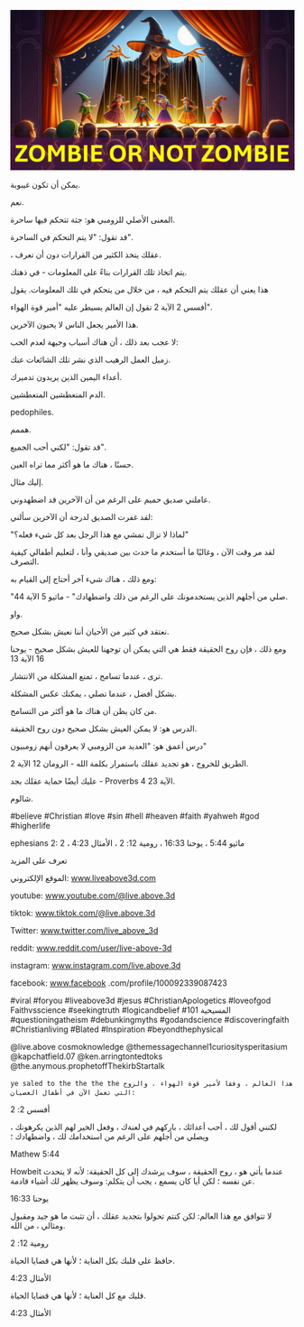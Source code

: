 ![Video cover image](../cover.jpg "cover photo")

يمكن أن تكون غيبوبة.

نعم.

المعنى الأصلي للزومبي هو: جثة تتحكم فيها ساحرة.

قد تقول: "لا يتم التحكم في الساحرة".

، عقلك يتخذ الكثير من القرارات دون أن تعرف.

يتم اتخاذ تلك القرارات بناءً على المعلومات - في ذهنك.

هذا يعني أن عقلك يتم التحكم فيه ، من خلال من يتحكم في تلك المعلومات. يقول

أفسس 2 الآية 2 تقول إن العالم يسيطر عليه "أمير قوة الهواء".

هذا الأمير يجعل الناس لا يحبون الآخرين.

لا عجب بعد ذلك ، أن هناك أسباب وجيهة لعدم الحب:

زميل العمل الرهيب الذي نشر تلك الشائعات عنك.

أعداء اليمين الذين يريدون تدميرك.

الدم المتعطشين المتعطشين.

pedophiles.

هممم.

قد تقول: "لكني أحب الجميع".

حسنًا ، هناك ما هو أكثر مما تراه العين.

إليك مثال.

عاملني صديق حميم على الرغم من أن الآخرين قد اضطهدوني.

لقد غفرت الصديق لدرجة أن الآخرين سألني:

"لماذا لا تزال تمشي مع هذا الرجل بعد كل شيء فعله؟"

لقد مر وقت الآن ، وغالبًا ما أستخدم ما حدث بين صديقي وأنا ، لتعليم أطفالي كيفية التصرف.

ومع ذلك ، هناك شيء آخر أحتاج إلى القيام به:

"صلي من أجلهم الذين يستخدمونك على الرغم من ذلك واضطهادك" - ماثيو 5 الآية 44.

واو.

نعتقد في كثير من الأحيان أننا نعيش بشكل صحيح.

ومع ذلك ، فإن روح الحقيقة فقط هي التي يمكن أن توجهنا للعيش بشكل صحيح - يوحنا 16 الآية 13

ترى ، عندما تسامح ، تمنع المشكلة من الانتشار.

بشكل أفضل ، عندما تصلي ، يمكنك عكس المشكلة.

من كان يظن أن هناك ما هو أكثر من التسامح.

الدرس هو: لا يمكن العيش بشكل صحيح دون روح الحقيقة.

درس أعمق هو: "العديد من الزومبي لا يعرفون أنهم زومبيون"

 الطريق للخروج ، هو تجديد عقلك باستمرار بكلمة الله - الرومان 12 الآية 2.

عليك أيضًا حماية عقلك بجد - Proverbs 4 الآية 23.

شالوم.

#believe #Christian #love #sin #hell #heaven #faith #yahweh #god #higherlife

   

ephesians 2: 2 ، ماثيو 5:44 ، يوحنا 16:33 ، رومية 12: 2 ، الأمثال 4:23

تعرف على المزيد

الموقع الإلكتروني: www.liveabove3d.com

youtube: www.youtube.com/@live.above.3d

tiktok: www.tiktok.com/@live.above.3d

Twitter: www.twitter.com/live_above_3d  

reddit: www.reddit.com/user/live-above-3d

instagram: www.instagram.com/live.above.3d

facebook: www.facebook .com/profile/100092339087423

#viral #foryou #liveabove3d #jesus #ChristianApologetics #loveofgod Faithvsscience #seekingtruth #logicandbelief #المسيحية 101 #questioningatheism #debunkingmyths #godandscience #discoveringfaith #Christianliving #Blated #Inspiration #beyondthephysical

 @live.above cosmoknowledge @themessagechannel1curiositysperitasium @kapchatfield.07 @ken.arringtontedtoks @the.anymous.prophetoffThekirbStartalk

 

    ye saled to the the the the هذا العالم ، وفقا لأمير قوة الهواء ، والروح التي تعمل الآن في أطفال العصيان:

   أفسس 2: 2

لكنني أقول لك ، أحب أعدائك ، باركهم في لعنةك ، وفعل الخير لهم الذين يكرهونك ، ويصلي من أجلهم على الرغم من استخدامك لك ، واضطهادك ؛

Mathew 5:44

Howbeit عندما يأتي هو ، روح الحقيقة ، سوف يرشدك إلى كل الحقيقة: لأنه لا يتحدث عن نفسه ؛ لكن أيا كان يسمع ، يجب أن يتكلم: وسوف يظهر لك أشياء قادمة.

يوحنا 16:33

لا تتوافق مع هذا العالم: لكن كنتم تحولوا بتجديد عقلك ، أن تثبت ما هو جيد ومقبول ومثالي ، من الله.

رومية 12: 2

حافظ على قلبك بكل العناية ؛ لأنها هي قضايا الحياة.

الأمثال 4:23

قلبك مع كل العناية ؛ لأنها هي قضايا الحياة.

الأمثال 4:23